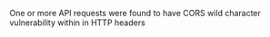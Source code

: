 
One or more API requests were found to have CORS wild character vulnerability within in HTTP headers
